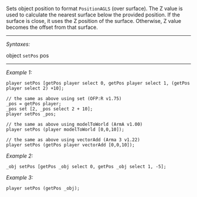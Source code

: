 Sets object position to format `PositionAGLS` (over surface). The Z value is used to calculate the nearest surface below the provided position. If the surface is close, it uses the Z position of the surface. Otherwise, Z value becomes the offset from that surface.


---
*Syntaxes:*

object `setPos` pos

---
*Example 1:*

```sqf
player setPos [getPos player select 0, getPos player select 1, (getPos player select 2) +10];

// the same as above using set (OFP:R v1.75)
_pos = getPos player;
_pos set [2, _pos select 2 + 10];
player setPos _pos;

// the same as above using modelToWorld (ArmA v1.00)
player setPos (player modelToWorld [0,0,10]);

// the same as above using vectorAdd (Arma 3 v1.22)
player setPos (getPos player vectorAdd [0,0,10]);
```

*Example 2:*

```sqf
_obj setPos [getPos _obj select 0, getPos _obj select 1, -5];
```

*Example 3:*

```sqf
player setPos (getPos _obj);
```